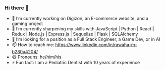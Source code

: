 ### Hi there 👋


- 🔭 I’m currently working on Digizon, an E-commerce website, and a gaming project
- 🌱 I’m currently sharpening my skills with JavaScript | Python | React | Redux | Node.js | Express.js | Sequelize | Flask | SQLAlchemy
- 👯 I’m looking for a position as a Full Stack Engineer, a Game Dev, or in AI
- 📫 How to reach me: https://www.linkedin.com/in/rawaha-m-b280a4204/
- 😄 Pronouns: he/him/his
- ⚡ Fun fact: I am a Pediatric Dentist with 10 years of experience
